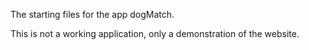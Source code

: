 The starting files for the app dogMatch.

This is not a working application, only a demonstration of the website. 

